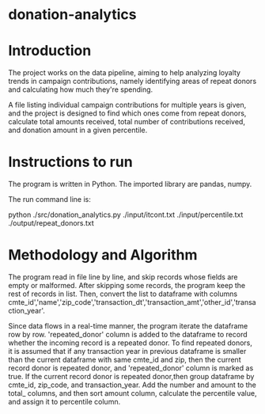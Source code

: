 # donation-analytics

# Introduction

The project works on the data pipeline, aiming to help analyzing loyalty trends in campaign contributions, namely identifying areas of repeat donors and calculating how much they're spending.

A file listing individual campaign contributions for multiple years is given, and the project is designed to find which ones come from repeat donors, calculate total amounts received, total number of contributions received, and donation amount in a given percentile.

# Instructions to run

The program is written in Python. The imported library are pandas, numpy.

The run command line is:

python ./src/donation_analytics.py ./input/itcont.txt ./input/percentile.txt ./output/repeat_donors.txt

# Methodology and Algorithm

The program read in file line by line, and skip records whose fields are empty or malformed. After skipping some records, the program keep the rest of records in list. Then, convert the list to dataframe with columns cmte_id','name','zip_code','transaction_dt','transaction_amt','other_id','transaction_year'. 

Since data flows in a real-time manner, the program iterate the dataframe row by row. 'repeated_donor' column is added to the dataframe to record whether the incoming record is a repeated donor. To find repeated donors, it is assumed that if any transaction year in previous dataframe is smaller than the current dataframe with same cmte_id and zip, then the current record donor is repeated donor, and 'repeated_donor' column is marked as true. If the current record donor is repeated donor,then group dataframe by cmte_id, zip_code, and transaction_year. Add the number and amount to the total_ columns, and then sort amount column, calculate the percentile value, and assign it to percentile column.





